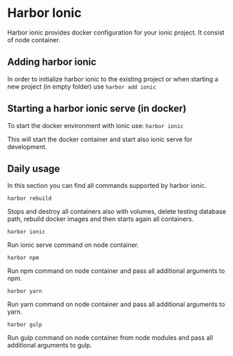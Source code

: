 # Harbor Ionic #

Harbor ionic provides docker configuration for your ionic project. It consist of node container.

## Adding harbor ionic ##

In order to initialize harbor ionic to the existing project or when starting a new project (in empty folder) use
`harbor add ionic` 

## Starting a harbor ionic serve (in docker) ##

To start the docker environment with ionic use:
`harbor ionic`

This will start the docker container and start also ionic serve for development.

## Daily usage ##

In this section you can find all commands supported by harbor ionic.

`harbor rebuild`

Stops and destroy all containers also with volumes, delete testing database path, rebuild docker images and then starts again all containers.

`harbor ionic`

Run ionic serve command on node container.

`harbor npm`

Run npm command on node container and pass all additional arguments to npm.

`harbor yarn`

Run yarn command on node container and pass all additional arguments to yarn.

`harbor gulp`

Run gulp command on node container from node modules and pass all additional arguments to gulp.